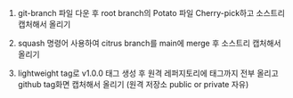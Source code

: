 1. git-branch 파일 다운 후 root branch의 Potato 파일 Cherry-pick하고 소스트리 캡처해서 올리기

2. squash 명령어 사용하여 citrus branch를 main에 merge 후 소스트리 캡처해서 올리기

3. lightweight tag로 v1.0.0 태그 생성 후 원격 레퍼지토리에 태그까지 전부 올리고 github tag화면 캡처해서 올리기
      (원격 저장소 public or private 자유)
